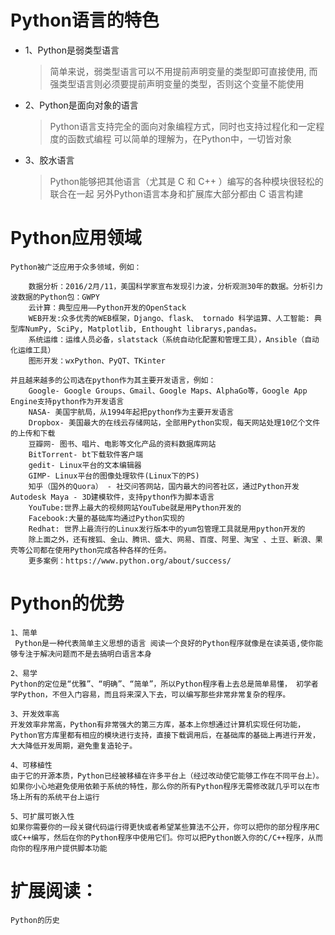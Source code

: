 # Python语言的特色

* 1、Python是弱类型语言
    > 简单来说，弱类型语言可以不用提前声明变量的类型即可直接使用, 而强类型语言则必须要提前声明变量的类型，否则这个变量不能使用

* 2、Python是面向对象的语言
    > Python语言支持完全的面向对象编程方式，同时也支持过程化和一定程度的函数式编程 可以简单的理解为，在Python中，一切皆对象

* 3、胶水语言
    > Python能够把其他语言（尤其是 C 和 C++ ）编写的各种模块很轻松的联合在一起 另外Python语言本身和扩展库大部分都由 C 语言构建

# Python应用领域

    Python被广泛应用于众多领域，例如：

        数据分析：2016/2月/11，美国科学家宣布发现引力波，分析观测30年的数据。分析引力波数据的Python包：GWPY
        云计算：典型应用——Python开发的OpenStack
        WEB开发:众多优秀的WEB框架，Django、flask、 tornado 科学运算、人工智能: 典型库NumPy, SciPy, Matplotlib, Enthought librarys,pandas。
        系统运维：运维人员必备，slatstack（系统自动化配置和管理工具），Ansible（自动化运维工具）
        图形开发：wxPython、PyQT、TKinter

    并且越来越多的公司选在python作为其主要开发语言，例如：
        Google- Google Groups、Gmail、Google Maps、AlphaGo等，Google App Engine支持python作为开发语言
        NASA- 美国宇航局，从1994年起把python作为主要开发语言
        Dropbox- 美国最大的在线云存储网站，全部用Python实现，每天网站处理10亿个文件的上传和下载
        豆瓣网- 图书、唱片、电影等文化产品的资料数据库网站
        BitTorrent- bt下载软件客户端
        gedit- Linux平台的文本编辑器
        GIMP- Linux平台的图像处理软件(Linux下的PS)
        知乎（国外的Quora） - 社交问答网站，国内最大的问答社区，通过Python开发 Autodesk Maya - 3D建模软件，支持python作为脚本语言
        YouTube:世界上最大的视频网站YouTube就是用Python开发的
        Facebook:大量的基础库均通过Python实现的
        Redhat: 世界上最流行的Linux发行版本中的yum包管理工具就是用python开发的
        除上面之外，还有搜狐、金山、腾讯、盛大、网易、百度、阿里、淘宝 、土豆、新浪、果壳等公司都在使用Python完成各种各样的任务。
        更多案例：https://www.python.org/about/success/


# Python的优势
    1、简单
     Python是一种代表简单主义思想的语言 阅读一个良好的Python程序就像是在读英语,使你能够专注于解决问题而不是去搞明白语言本身

    2、易学
    Python的定位是“优雅”、“明确”、“简单”，所以Python程序看上去总是简单易懂， 初学者学Python，不但入门容易，而且将来深入下去，可以编写那些非常非常复杂的程序。

    3、开发效率高
    开发效率非常高，Python有非常强大的第三方库，基本上你想通过计算机实现任何功能，Python官方库里都有相应的模块进行支持，直接下载调用后，在基础库的基础上再进行开发，大大降低开发周期，避免重复造轮子。

    4、可移植性
    由于它的开源本质，Python已经被移植在许多平台上（经过改动使它能够工作在不同平台上）。如果你小心地避免使用依赖于系统的特性，那么你的所有Python程序无需修改就几乎可以在市场上所有的系统平台上运行

    5、可扩展可嵌入性
    如果你需要你的一段关键代码运行得更快或者希望某些算法不公开，你可以把你的部分程序用C或C++编写，然后在你的Python程序中使用它们。你可以把Python嵌入你的C/C++程序，从而向你的程序用户提供脚本功能

# 扩展阅读：
    Python的历史
